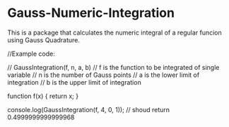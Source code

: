 # Gauss-Numeric-Integration

This is a package that calculates the numeric integral of a regular funcion using Gauss Quadrature.

//Example code:

// GaussIntegration(f, n, a, b)
// f is the function to be integrated of single variable
// n is the number of Gauss points
// a is the lower limit of integration
// b is the upper limit of integration

function f(x) {
return x;
}

console.log(GaussIntegration(f, 4, 0, 1)); // shoud return 0.4999999999999968

